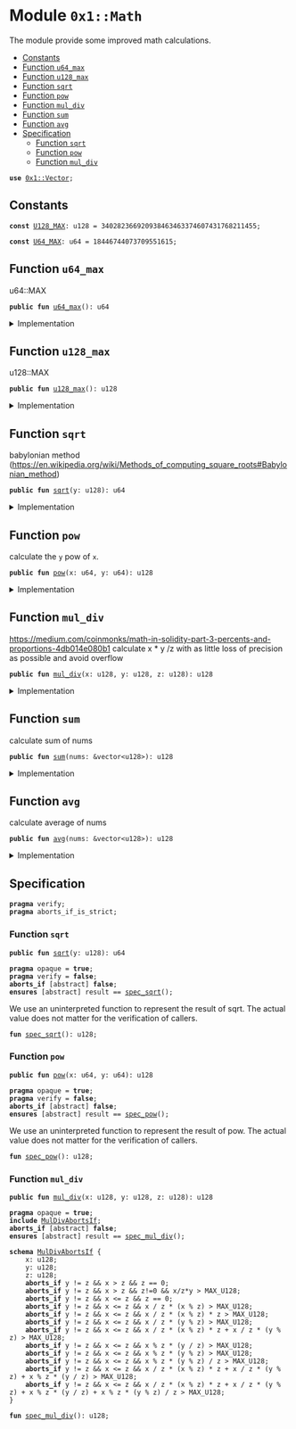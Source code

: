 
<a name="0x1_Math"></a>

# Module `0x1::Math`

The module provide some improved math calculations.


-  [Constants](#@Constants_0)
-  [Function `u64_max`](#0x1_Math_u64_max)
-  [Function `u128_max`](#0x1_Math_u128_max)
-  [Function `sqrt`](#0x1_Math_sqrt)
-  [Function `pow`](#0x1_Math_pow)
-  [Function `mul_div`](#0x1_Math_mul_div)
-  [Function `sum`](#0x1_Math_sum)
-  [Function `avg`](#0x1_Math_avg)
-  [Specification](#@Specification_1)
    -  [Function `sqrt`](#@Specification_1_sqrt)
    -  [Function `pow`](#@Specification_1_pow)
    -  [Function `mul_div`](#@Specification_1_mul_div)


<pre><code><b>use</b> <a href="Vector.md#0x1_Vector">0x1::Vector</a>;
</code></pre>



<a name="@Constants_0"></a>

## Constants


<a name="0x1_Math_U128_MAX"></a>



<pre><code><b>const</b> <a href="Math.md#0x1_Math_U128_MAX">U128_MAX</a>: u128 = 340282366920938463463374607431768211455;
</code></pre>



<a name="0x1_Math_U64_MAX"></a>



<pre><code><b>const</b> <a href="Math.md#0x1_Math_U64_MAX">U64_MAX</a>: u64 = 18446744073709551615;
</code></pre>



<a name="0x1_Math_u64_max"></a>

## Function `u64_max`

u64::MAX


<pre><code><b>public</b> <b>fun</b> <a href="Math.md#0x1_Math_u64_max">u64_max</a>(): u64
</code></pre>



<details>
<summary>Implementation</summary>


<pre><code><b>public</b> <b>fun</b> <a href="Math.md#0x1_Math_u64_max">u64_max</a>(): u64 {
    <a href="Math.md#0x1_Math_U64_MAX">U64_MAX</a>
}
</code></pre>



</details>

<a name="0x1_Math_u128_max"></a>

## Function `u128_max`

u128::MAX


<pre><code><b>public</b> <b>fun</b> <a href="Math.md#0x1_Math_u128_max">u128_max</a>(): u128
</code></pre>



<details>
<summary>Implementation</summary>


<pre><code><b>public</b> <b>fun</b> <a href="Math.md#0x1_Math_u128_max">u128_max</a>(): u128 {
    <a href="Math.md#0x1_Math_U128_MAX">U128_MAX</a>
}
</code></pre>



</details>

<a name="0x1_Math_sqrt"></a>

## Function `sqrt`

babylonian method (https://en.wikipedia.org/wiki/Methods_of_computing_square_roots#Babylonian_method)


<pre><code><b>public</b> <b>fun</b> <a href="Math.md#0x1_Math_sqrt">sqrt</a>(y: u128): u64
</code></pre>



<details>
<summary>Implementation</summary>


<pre><code><b>public</b> <b>fun</b> <a href="Math.md#0x1_Math_sqrt">sqrt</a>(y: u128): u64 {
    <b>if</b> (y &lt; 4) {
        <b>if</b> (y == 0) {
            0u64
        } <b>else</b> {
            1u64
        }
    } <b>else</b> {
        <b>let</b> z = y;
        <b>let</b> x = y / 2 + 1;
        <b>while</b> (x &lt; z) {
            z = x;
            x = (y / x + x) / 2;
        };
        (z <b>as</b> u64)
    }
}
</code></pre>



</details>

<a name="0x1_Math_pow"></a>

## Function `pow`

calculate the <code>y</code> pow of <code>x</code>.


<pre><code><b>public</b> <b>fun</b> <a href="Math.md#0x1_Math_pow">pow</a>(x: u64, y: u64): u128
</code></pre>



<details>
<summary>Implementation</summary>


<pre><code><b>public</b> <b>fun</b> <a href="Math.md#0x1_Math_pow">pow</a>(x: u64, y: u64): u128 {
    <b>let</b> result = 1u128;
    <b>let</b> z = y;
    <b>let</b> u = (x <b>as</b> u128);
    <b>while</b> (z &gt; 0) {
        <b>if</b> (z % 2 == 1) {
            result = (u * result <b>as</b> u128);
        };
        u = (u * u <b>as</b> u128);
        z = z / 2;
    };
    result
}
</code></pre>



</details>

<a name="0x1_Math_mul_div"></a>

## Function `mul_div`

https://medium.com/coinmonks/math-in-solidity-part-3-percents-and-proportions-4db014e080b1
calculate x * y /z with as little loss of precision as possible and avoid overflow


<pre><code><b>public</b> <b>fun</b> <a href="Math.md#0x1_Math_mul_div">mul_div</a>(x: u128, y: u128, z: u128): u128
</code></pre>



<details>
<summary>Implementation</summary>


<pre><code><b>public</b> <b>fun</b> <a href="Math.md#0x1_Math_mul_div">mul_div</a>(x: u128, y: u128, z: u128): u128 {
    <b>if</b> ( y  == z ) {
        <b>return</b> x
    };
    <b>if</b> ( x &gt; z) {
        <b>return</b> x/z*y
    };
    <b>let</b> a = x / z;
    <b>let</b> b = x % z;
    //x = a * z + b;
    <b>let</b> c = y / z;
    <b>let</b> d = y % z;
    //y = c * z + d;
    a * c * z + a * d + b * c + b * d / z
}
</code></pre>



</details>

<a name="0x1_Math_sum"></a>

## Function `sum`

calculate sum of nums


<pre><code><b>public</b> <b>fun</b> <a href="Math.md#0x1_Math_sum">sum</a>(nums: &vector&lt;u128&gt;): u128
</code></pre>



<details>
<summary>Implementation</summary>


<pre><code><b>public</b> <b>fun</b> <a href="Math.md#0x1_Math_sum">sum</a>(nums: &vector&lt;u128&gt;): u128 {
    <b>let</b> len = <a href="Vector.md#0x1_Vector_length">Vector::length</a>(nums);
    <b>let</b> i = 0;
    <b>let</b> sum = 0;
    <b>while</b> (i &lt; len){
        sum = sum + *<a href="Vector.md#0x1_Vector_borrow">Vector::borrow</a>(nums, i);
        i = i + 1;
    };
    sum
}
</code></pre>



</details>

<a name="0x1_Math_avg"></a>

## Function `avg`

calculate average of nums


<pre><code><b>public</b> <b>fun</b> <a href="Math.md#0x1_Math_avg">avg</a>(nums: &vector&lt;u128&gt;): u128
</code></pre>



<details>
<summary>Implementation</summary>


<pre><code><b>public</b> <b>fun</b> <a href="Math.md#0x1_Math_avg">avg</a>(nums: &vector&lt;u128&gt;): u128{
    <b>let</b> len = <a href="Vector.md#0x1_Vector_length">Vector::length</a>(nums);
    <b>let</b> sum = <a href="Math.md#0x1_Math_sum">sum</a>(nums);
    sum/(len <b>as</b> u128)
}
</code></pre>



</details>

<a name="@Specification_1"></a>

## Specification



<pre><code><b>pragma</b> verify;
<b>pragma</b> aborts_if_is_strict;
</code></pre>



<a name="@Specification_1_sqrt"></a>

### Function `sqrt`


<pre><code><b>public</b> <b>fun</b> <a href="Math.md#0x1_Math_sqrt">sqrt</a>(y: u128): u64
</code></pre>




<pre><code><b>pragma</b> opaque = <b>true</b>;
<b>pragma</b> verify = <b>false</b>;
<b>aborts_if</b> [abstract] <b>false</b>;
<b>ensures</b> [abstract] result == <a href="Math.md#0x1_Math_spec_sqrt">spec_sqrt</a>();
</code></pre>


We use an uninterpreted function to represent the result of sqrt. The actual value
does not matter for the verification of callers.


<a name="0x1_Math_spec_sqrt"></a>


<pre><code><b>fun</b> <a href="Math.md#0x1_Math_spec_sqrt">spec_sqrt</a>(): u128;
</code></pre>



<a name="@Specification_1_pow"></a>

### Function `pow`


<pre><code><b>public</b> <b>fun</b> <a href="Math.md#0x1_Math_pow">pow</a>(x: u64, y: u64): u128
</code></pre>




<pre><code><b>pragma</b> opaque = <b>true</b>;
<b>pragma</b> verify = <b>false</b>;
<b>aborts_if</b> [abstract] <b>false</b>;
<b>ensures</b> [abstract] result == <a href="Math.md#0x1_Math_spec_pow">spec_pow</a>();
</code></pre>


We use an uninterpreted function to represent the result of pow. The actual value
does not matter for the verification of callers.


<a name="0x1_Math_spec_pow"></a>


<pre><code><b>fun</b> <a href="Math.md#0x1_Math_spec_pow">spec_pow</a>(): u128;
</code></pre>



<a name="@Specification_1_mul_div"></a>

### Function `mul_div`


<pre><code><b>public</b> <b>fun</b> <a href="Math.md#0x1_Math_mul_div">mul_div</a>(x: u128, y: u128, z: u128): u128
</code></pre>




<pre><code><b>pragma</b> opaque = <b>true</b>;
<b>include</b> <a href="Math.md#0x1_Math_MulDivAbortsIf">MulDivAbortsIf</a>;
<b>aborts_if</b> [abstract] <b>false</b>;
<b>ensures</b> [abstract] result == <a href="Math.md#0x1_Math_spec_mul_div">spec_mul_div</a>();
</code></pre>




<a name="0x1_Math_MulDivAbortsIf"></a>


<pre><code><b>schema</b> <a href="Math.md#0x1_Math_MulDivAbortsIf">MulDivAbortsIf</a> {
    x: u128;
    y: u128;
    z: u128;
    <b>aborts_if</b> y != z && x &gt; z && z == 0;
    <b>aborts_if</b> y != z && x &gt; z && z!=0 && x/z*y &gt; MAX_U128;
    <b>aborts_if</b> y != z && x &lt;= z && z == 0;
    <b>aborts_if</b> y != z && x &lt;= z && x / z * (x % z) &gt; MAX_U128;
    <b>aborts_if</b> y != z && x &lt;= z && x / z * (x % z) * z &gt; MAX_U128;
    <b>aborts_if</b> y != z && x &lt;= z && x / z * (y % z) &gt; MAX_U128;
    <b>aborts_if</b> y != z && x &lt;= z && x / z * (x % z) * z + x / z * (y % z) &gt; MAX_U128;
    <b>aborts_if</b> y != z && x &lt;= z && x % z * (y / z) &gt; MAX_U128;
    <b>aborts_if</b> y != z && x &lt;= z && x % z * (y % z) &gt; MAX_U128;
    <b>aborts_if</b> y != z && x &lt;= z && x % z * (y % z) / z &gt; MAX_U128;
    <b>aborts_if</b> y != z && x &lt;= z && x / z * (x % z) * z + x / z * (y % z) + x % z * (y / z) &gt; MAX_U128;
    <b>aborts_if</b> y != z && x &lt;= z && x / z * (x % z) * z + x / z * (y % z) + x % z * (y / z) + x % z * (y % z) / z &gt; MAX_U128;
}
</code></pre>




<a name="0x1_Math_spec_mul_div"></a>


<pre><code><b>fun</b> <a href="Math.md#0x1_Math_spec_mul_div">spec_mul_div</a>(): u128;
</code></pre>
